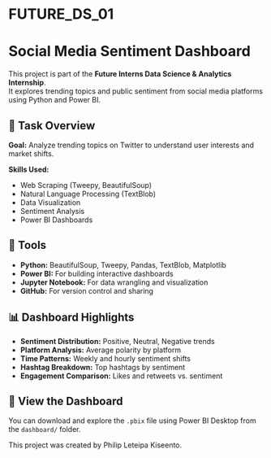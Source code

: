 # FUTURE_DS_01
# Social Media Sentiment Dashboard

This project is part of the **Future Interns Data Science & Analytics Internship**.  
It explores trending topics and public sentiment from social media platforms using Python and Power BI.

## 📌 Task Overview

**Goal:** Analyze trending topics on Twitter to understand user interests and market shifts.

**Skills Used:**  
- Web Scraping (Tweepy, BeautifulSoup)  
- Natural Language Processing (TextBlob)  
- Data Visualization  
- Sentiment Analysis  
- Power BI Dashboards

## 🔧 Tools

- **Python:** BeautifulSoup, Tweepy, Pandas, TextBlob, Matplotlib  
- **Power BI:** For building interactive dashboards  
- **Jupyter Notebook:** For data wrangling and visualization  
- **GitHub:** For version control and sharing

## 📊 Dashboard Highlights

- **Sentiment Distribution:** Positive, Neutral, Negative trends  
- **Platform Analysis:** Average polarity by platform  
- **Time Patterns:** Weekly and hourly sentiment shifts  
- **Hashtag Breakdown:** Top hashtags by sentiment  
- **Engagement Comparison:** Likes and retweets vs. sentiment

## 🔗 View the Dashboard

You can download and explore the `.pbix` file using Power BI Desktop from the `dashboard/` folder.

This project was created by Philip Leteipa Kiseento.  


